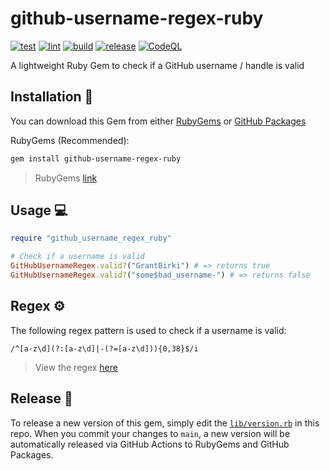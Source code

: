 # github-username-regex-ruby

[![test](https://github.com/GrantBirki/github-username-regex-ruby/actions/workflows/test.yml/badge.svg)](https://github.com/GrantBirki/github-username-regex-ruby/actions/workflows/test.yml) [![lint](https://github.com/GrantBirki/github-username-regex-ruby/actions/workflows/lint.yml/badge.svg)](https://github.com/GrantBirki/github-username-regex-ruby/actions/workflows/lint.yml) [![build](https://github.com/GrantBirki/github-username-regex-ruby/actions/workflows/build.yml/badge.svg)](https://github.com/GrantBirki/github-username-regex-ruby/actions/workflows/build.yml) [![release](https://github.com/GrantBirki/github-username-regex-ruby/actions/workflows/release.yml/badge.svg)](https://github.com/GrantBirki/github-username-regex-ruby/actions/workflows/release.yml) [![CodeQL](https://github.com/GrantBirki/github-username-regex-ruby/actions/workflows/codeql-analysis.yml/badge.svg)](https://github.com/GrantBirki/github-username-regex-ruby/actions/workflows/codeql-analysis.yml)

A lightweight Ruby Gem to check if a GitHub username / handle is valid

## Installation 💎

You can download this Gem from either [RubyGems](https://rubygems.org/gems/github-username-regex-ruby) or [GitHub Packages](https://github.com/GrantBirki/github-username-regex-ruby/pkgs/rubygems/github-username-regex-ruby)

RubyGems (Recommended):

```bash
gem install github-username-regex-ruby
```

> RubyGems [link](https://rubygems.org/gems/github-username-regex-ruby)

## Usage 💻

```ruby
require "github_username_regex_ruby"

# Check if a username is valid
GitHubUsernameRegex.valid?("GrantBirki") # => returns true
GitHubUsernameRegex.valid?("some$bad_username-") # => returns false
```

## Regex ⚙️

The following regex pattern is used to check if a username is valid:

```re
/^[a-z\d](?:[a-z\d]|-(?=[a-z\d])){0,38}$/i
```

> View the regex [here](lib/github_username_regex_ruby.rb)

## Release 🚀

To release a new version of this gem, simply edit the [`lib/version.rb`](lib/version.rb) in this repo. When you commit your changes to `main`, a new version will be automatically released via GitHub Actions to RubyGems and GitHub Packages.
